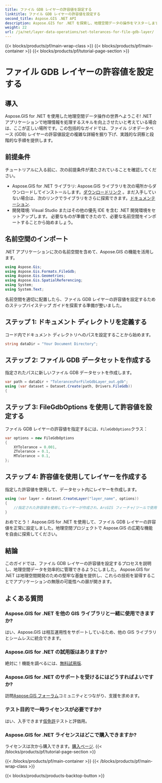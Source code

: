 ```yaml
---
title: ファイル GDB レイヤーの許容値を設定する
linktitle: ファイル GDB レイヤーの許容値を設定する
second_title: Aspose.GIS .NET API
description: Aspose.GIS for .NET を探索し、地理空間データの操作をマスターします。ステップバイステップのガイダンスに従って、許容値を簡単に設定できます。 .NET アプリケーションを強化します。
weight: 22
url: /ja/net/layer-data-operations/set-tolerances-for-file-gdb-layer/
---
```


{{< blocks/products/pf/main-wrap-class >}}
{{< blocks/products/pf/main-container >}}
{{< blocks/products/pf/tutorial-page-section >}}

# ファイル GDB レイヤーの許容値を設定する

## 導入
Aspose.GIS for .NET を使用した地理空間データ操作の世界へようこそ! .NET アプリケーションで地理情報を処理するスキルを向上させたいと考えている場合は、ここが正しい場所です。この包括的なガイドでは、ファイル ジオデータベース (GDB) レイヤーの許容値設定の複雑な詳細を掘り下げ、実践的な洞察と段階的な手順を提供します。
## 前提条件
チュートリアルに入る前に、次の前提条件が満たされていることを確認してください。
-  Aspose.GIS for .NET ライブラリ: Aspose.GIS ライブラリを次の場所からダウンロードしてインストールします。[ダウンロードリンク](https://releases.aspose.com/gis/net/) 。まだ入手していない場合は、次のリンクでライブラリをさらに探索できます。[ドキュメンテーション](https://reference.aspose.com/gis/net/).
- 開発環境: Visual Studio またはその他の優先 IDE を含む .NET 開発環境をセットアップします。
必要なものが準備できたので、必要な名前空間をインポートすることから始めましょう。
## 名前空間のインポート
.NET アプリケーションに次の名前空間を含めて、Aspose.GIS の機能を活用します。
```csharp
using Aspose.Gis;
using Aspose.Gis.Formats.FileGdb;
using Aspose.Gis.Geometries;
using Aspose.Gis.SpatialReferencing;
using System;
using System.Text;
```
名前空間を適切に配置したら、ファイル GDB レイヤーの許容値を設定するためのステップバイステップ ガイドを探索する準備が整いました。
## ステップ 1: ドキュメント ディレクトリを定義する
コード内でドキュメント ディレクトリへのパスを設定することから始めます。
```csharp
string dataDir = "Your Document Directory";
```
## ステップ 2: ファイル GDB データセットを作成する
指定されたパスに新しいファイル GDB データセットを作成します。
```csharp
var path = dataDir + "TolerancesForFileGdbLayer_out.gdb";
using (var dataset = Dataset.Create(path, Drivers.FileGdb))
{
```
## ステップ 3: FileGdbOptions を使用して許容値を設定する
ファイル GDB レイヤーの許容値を指定するには、`FileGdbOptions`クラス：
```csharp
var options = new FileGdbOptions
{
    XYTolerance = 0.001,
    ZTolerance = 0.1,
    MTolerance = 0.1,
};
```
## ステップ 4: 許容値を使用してレイヤーを作成する
指定した許容値を使用して、データセット内にレイヤーを作成します。
```csharp
using (var layer = dataset.CreateLayer("layer_name", options))
{
    //指定された許容値を使用してレイヤーが作成され、ArcGIS フィーチャ/ツールで使用できるようになります。
}
```
おめでとう！ Aspose.GIS for .NET を使用して、ファイル GDB レイヤーの許容値を正常に設定しました。地理空間プロジェクトで Aspose.GIS の広範な機能を自由に探索してください。
## 結論
このガイドでは、ファイル GDB レイヤーの許容値を設定するプロセスを説明し、地理空間データを効率的に管理できるようにしました。 Aspose.GIS for .NET は地理空間開発のための堅牢な基盤を提供し、これらの技術を習得することでアプリケーションの無限の可能性への扉が開きます。
## よくある質問
### Aspose.GIS for .NET を他の GIS ライブラリと一緒に使用できますか?
はい、Aspose.GIS は相互運用性をサポートしているため、他の GIS ライブラリとシームレスに統合できます。
### Aspose.GIS for .NET の試用版はありますか?
絶対に！機能を調べるには、[無料試用版](https://releases.aspose.com/).
### Aspose.GIS for .NET のサポートを受けるにはどうすればよいですか?
訪問[Aspose.GIS フォーラム](https://forum.aspose.com/c/gis/33)コミュニティとつながり、支援を求めます。
### テスト目的で一時ライセンスが必要ですか?
はい、入手できます[仮免許](https://purchase.aspose.com/temporary-license/)テストと評価用。
### Aspose.GIS for .NET ライセンスはどこで購入できますか?
ライセンスは次から購入できます。[購入ページ](https://purchase.aspose.com/buy).
{{< /blocks/products/pf/tutorial-page-section >}}

{{< /blocks/products/pf/main-container >}}
{{< /blocks/products/pf/main-wrap-class >}}

{{< blocks/products/products-backtop-button >}}

